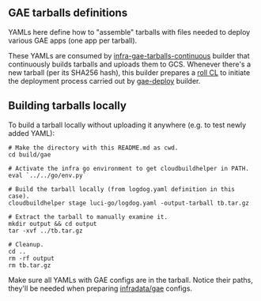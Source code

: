 GAE tarballs definitions
------------------------

YAMLs here define how to "assemble" tarballs with files needed to deploy
various GAE apps (one app per tarball).

These YAMLs are consumed by [infra-gae-tarballs-continuous] builder that
continuously builds tarballs and uploads them to GCS. Whenever there's a new
tarball (per its SHA256 hash), this builder prepares a [roll CL] to initiate
the deployment process carried out by [gae-deploy] builder.

[infra-gae-tarballs-continuous]: https://ci.chromium.org/p/infra-internal/builders/prod/infra-gae-tarballs-continuous
[roll CL]: https://chrome-internal.googlesource.com/infradata/gae/+/57abfbcc91409ed04dc3aa0f9d4bbcfc7ae1d2dd
[gae-deploy]: https://ci.chromium.org/p/infradata-gae/builders/ci/gae-deploy


Building tarballs locally
-------------------------

To build a tarball locally without uploading it anywhere (e.g. to test newly
added YAML):

```
# Make the directory with this README.md as cwd.
cd build/gae

# Activate the infra go environment to get cloudbuildhelper in PATH.
eval `../../go/env.py`

# Build the tarball locally (from logdog.yaml definition in this case).
cloudbuildhelper stage luci-go/logdog.yaml -output-tarball tb.tar.gz

# Extract the tarball to manually examine it.
mkdir output && cd output
tar -xvf ../tb.tar.gz

# Cleanup.
cd ..
rm -rf output
rm tb.tar.gz
```

Make sure all YAMLs with GAE configs are in the tarball. Notice their paths,
they'll be needed when preparing [infradata/gae] configs.

[infradata/gae]: https://chrome-internal.googlesource.com/infradata/gae
